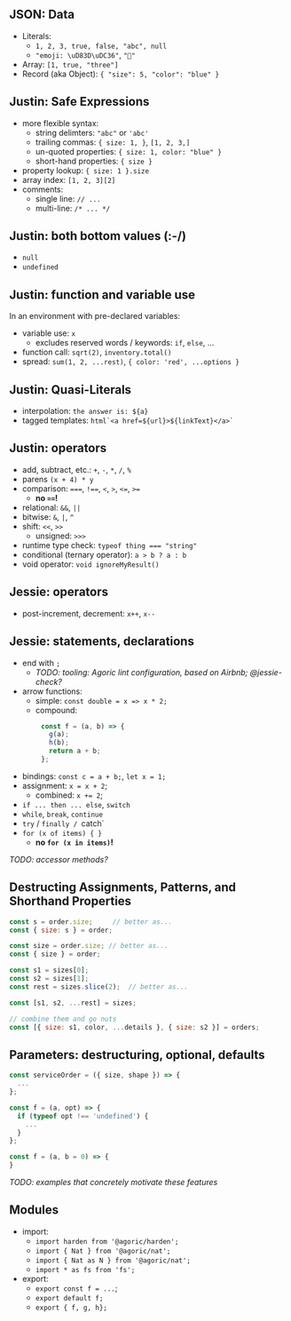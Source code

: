 
## JSON: Data

 - Literals:
   - `1, 2, 3, true, false, "abc", null`
   - `"emoji: \uD83D\uDC36"`, `"🐶"`
 - Array: `[1, true, "three"]`
 - Record (aka Object): `{ "size": 5, "color": "blue" }`


## Justin: Safe Expressions

 - more flexible syntax:
   - string delimters: `"abc"` or  `'abc'`
   - trailing commas: `{ size: 1, }`, `[1, 2, 3,]`
   - un-quoted properties: `{ size: 1, color: "blue" }`
   - short-hand properties: `{ size }`
  - property lookup: `{ size: 1 }.size`
  - array index: `[1, 2, 3][2]`
  - comments:
    - single line: `// ...`
    - multi-line: `/* ... */`

## Justin: both bottom values (**:-/**)

  - `null`
  - `undefined`

## Justin: function and variable use

In an environment with pre-declared variables:

  - variable use: `x`
    - excludes reserved words / keywords: `if`, `else`, ...
  - function call: `sqrt(2)`, `inventory.total()`
  - spread: `sum(1, 2, ...rest)`, `{ color: 'red', ...options }`

## Justin: Quasi-Literals

  - interpolation: `the answer is: ${a}`
  - tagged templates: ``html`<a href=${url}>${linkText}</a>` ``

## Justin: operators

   - add, subtract, etc.: `+`, `-`, `*`, `/`, `%`
   - parens `(x + 4) * y`
   - comparison: `===`, `!==`, `<`, `>`, `<=`, `>=`
       - **no `==`!**
   - relational: `&&`, `||`
   - bitwise: `&`, `|`, `^`
   - shift: `<<`, `>>`
     - unsigned: `>>>`
   - runtime type check: `typeof thing === "string"`
   - conditional (ternary operator): ``a > b ? a : b``
   - void operator: `void ignoreMyResult()`

## Jessie: operators

  - post-increment, decrement: `x++`, `x--`

## Jessie: statements, declarations

 - end with `;`
   - _TODO: tooling: Agoric lint configuration, based on Airbnb; @jessie-check?_
 - arrow functions:
   - simple: `const double = x => x * 2;`
   - compound:

```js
        const f = (a, b) => {
          g(a);
          h(b);
          return a + b;
        };
```

 - bindings: `const c = a + b;`, `let x = 1;`
 - assignment: `x = x + 2`;
   - combined: `x += 2`;
 - `if ... then ... else`, `switch`
 - `while`, `break`, `continue`
 - `try` / `finally / `catch`
 - `for (x of items) { }`
   - **no `for (x in items)`!**

_TODO: accessor methods?_


## Destructing Assignments, Patterns, and Shorthand Properties

```js
const s = order.size;     // better as... 
const { size: s } = order;

const size = order.size; // better as...
const { size } = order;

const s1 = sizes[0];
const s2 = sizes[1];
const rest = sizes.slice(2);  // better as...

const [s1, s2, ...rest] = sizes;

// combine them and go nuts
const [{ size: s1, color, ...details }, { size: s2 }] = orders;

```

## Parameters: destructuring, optional, defaults

```js
const serviceOrder = ({ size, shape }) => {
  ...
};
```

```js
const f = (a, opt) => {
  if (typeof opt !== 'undefined') {
    ...
  }
};
```

```js
const f = (a, b = 0) => {
}
```

_TODO: examples that concretely motivate these features_

## Modules

 - import:
   - `import harden from '@agoric/harden';`
   - `import { Nat } from '@agoric/nat';`
   - `import { Nat as N } from '@agoric/nat';`
   - `import * as fs from 'fs';`
 - export:
   - `export const f = ...`;
   - `export default f;`
   - `export { f, g, h};`
